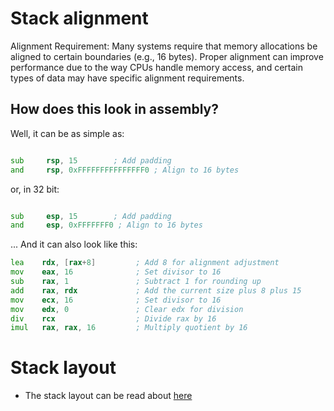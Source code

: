 # Stack alignment
Alignment Requirement: Many systems require that memory allocations be aligned to certain boundaries (e.g., 16 bytes). Proper alignment can improve performance due to the way CPUs handle memory access, and certain types of data may have specific alignment requirements.

## How does this look in assembly?

Well, it can be as simple as:

```asm

sub     rsp, 15        ; Add padding
and     rsp, 0xFFFFFFFFFFFFFFF0 ; Align to 16 bytes
```
or, in 32 bit:
```asm

sub     esp, 15        ; Add padding
and     esp, 0xFFFFFFF0 ; Align to 16 bytes
```

... And it can also look like this:

```asm
lea    rdx, [rax+8]         ; Add 8 for alignment adjustment
mov    eax, 16              ; Set divisor to 16
sub    rax, 1               ; Subtract 1 for rounding up
add    rax, rdx             ; Add the current size plus 8 plus 15
mov    ecx, 16              ; Set divisor to 16
mov    edx, 0               ; Clear edx for division
div    rcx                  ; Divide rax by 16
imul   rax, rax, 16         ; Multiply quotient by 16
```

# Stack layout
- The stack layout can be read about [here](https://aeb.win.tue.nl/linux/hh/stack-layout.html)

